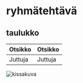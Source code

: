 # **ryhmätehtävä**

## taulukko

| Otsikko | Otsikko |
|---------|---------|
| Juttuja | Juttuja |

![kissakuva](https://media.istockphoto.com/id/2040984869/fi/valokuva/big-eyed-naughty-cat-looking-at-the-target-from-behind-the-marble-table.jpg?s=2048x2048&w=is&k=20&c=OtXW3GQmhPIZ47PdYsl9y2nnKDHV1OQXwISz9ZwGEuE=)
